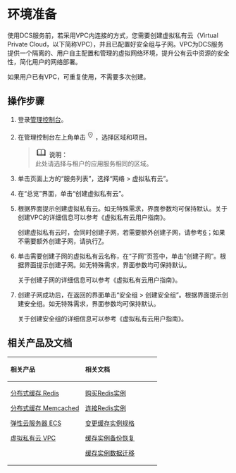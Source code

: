 # 环境准备<a name="ZH-CN_TOPIC_0144197285"></a>

使用DCS服务前，若采用VPC内连接的方式，您需要创建虚拟私有云（Virtual Private Cloud，以下简称VPC），并且已配置好安全组与子网。VPC为DCS服务提供一个隔离的、用户自主配置和管理的虚拟网络环境，提升公有云中资源的安全性，简化用户的网络部署。

如果用户已有VPC，可重复使用，不需要多次创建。

## 操作步骤<a name="zh-cn_topic_0076746420_section1337733315214"></a>

1.  登录[管理控制台](https://console.huaweicloud.com/console)。
2.  在管理控制台左上角单击![](figures/icon-region.png)，选择区域和项目。

    >![](public_sys-resources/icon-note.gif) **说明：**   
    >此处请选择与租户的应用服务相同的区域。  

3.  单击页面上方的“服务列表”，选择“网络 \> 虚拟私有云”。
4.  在“总览”界面，单击“创建虚拟私有云”。
5.  根据界面提示创建虚拟私有云。如无特殊需求，界面参数均可保持默认。关于创建VPC的详细信息可以参考《虚拟私有云用户指南》。

    创建虚拟私有云时，会同时创建子网，若需要额外创建子网，请参考[6](#zh-cn_topic_0076746420_li10954228154518)；如果不需要额外创建子网，请执行[7](#zh-cn_topic_0076746420_li1940024225812)。

6.  <a name="zh-cn_topic_0076746420_li10954228154518"></a>单击需要创建子网的虚拟私有云名称，在“子网”页签中，单击“创建子网”。根据界面提示创建子网。如无特殊需求，界面参数均可保持默认。

    关于创建子网的详细信息可以参考《虚拟私有云用户指南》。

7.  <a name="zh-cn_topic_0076746420_li1940024225812"></a>创建子网成功后，在返回的界面单击“安全组 \> 创建安全组”。根据界面提示创建安全组。如无特殊需求，界面参数均可保持默认。

    关于创建安全组的详细信息可以参考《虚拟私有云用户指南》。


## 相关产品及文档<a name="zh-cn_topic_0076746420_section152613113129"></a>

<a name="zh-cn_topic_0076746420_zh-cn_topic_0046844820_table1073594361220"></a>
<table><thead align="left"><tr id="zh-cn_topic_0076746420_zh-cn_topic_0046844820_row197372430123"><th class="cellrowborder" valign="top" width="50%" id="mcps1.1.3.1.1"><p id="zh-cn_topic_0076746420_zh-cn_topic_0046844820_p4737243111216"><a name="zh-cn_topic_0076746420_zh-cn_topic_0046844820_p4737243111216"></a><a name="zh-cn_topic_0076746420_zh-cn_topic_0046844820_p4737243111216"></a>相关产品</p>
</th>
<th class="cellrowborder" valign="top" width="50%" id="mcps1.1.3.1.2"><p id="zh-cn_topic_0076746420_zh-cn_topic_0046844820_p18737144301214"><a name="zh-cn_topic_0076746420_zh-cn_topic_0046844820_p18737144301214"></a><a name="zh-cn_topic_0076746420_zh-cn_topic_0046844820_p18737144301214"></a>相关文档</p>
</th>
</tr>
</thead>
<tbody><tr id="zh-cn_topic_0076746420_zh-cn_topic_0046844820_row17371443131210"><td class="cellrowborder" valign="top" width="50%" headers="mcps1.1.3.1.1 "><p id="zh-cn_topic_0076746420_zh-cn_topic_0046844820_p13372054101419"><a name="zh-cn_topic_0076746420_zh-cn_topic_0046844820_p13372054101419"></a><a name="zh-cn_topic_0076746420_zh-cn_topic_0046844820_p13372054101419"></a><a href="https://www.huaweicloud.com/product/dcs.html?infodocbz" target="_blank" rel="noopener noreferrer">分布式缓存 Redis</a></p>
<p id="zh-cn_topic_0076746420_zh-cn_topic_0046844820_p19548105714519"><a name="zh-cn_topic_0076746420_zh-cn_topic_0046844820_p19548105714519"></a><a name="zh-cn_topic_0076746420_zh-cn_topic_0046844820_p19548105714519"></a><a href="https://www.huaweicloud.com/product/dcsmem.html?infodocbz" target="_blank" rel="noopener noreferrer">分布式缓存 Memcached</a></p>
<p id="zh-cn_topic_0076746420_zh-cn_topic_0046844820_p8862161219564"><a name="zh-cn_topic_0076746420_zh-cn_topic_0046844820_p8862161219564"></a><a name="zh-cn_topic_0076746420_zh-cn_topic_0046844820_p8862161219564"></a><a href="https://www.huaweicloud.com/product/ecs.html?infodocbz" target="_blank" rel="noopener noreferrer">弹性云服务器 ECS</a></p>
<p id="zh-cn_topic_0076746420_zh-cn_topic_0046844820_p841193941416"><a name="zh-cn_topic_0076746420_zh-cn_topic_0046844820_p841193941416"></a><a name="zh-cn_topic_0076746420_zh-cn_topic_0046844820_p841193941416"></a><a href="http://www.huaweicloud.com/product/vpc.html?infodocbz" target="_blank" rel="noopener noreferrer">虚拟私有云 VPC</a></p>
</td>
<td class="cellrowborder" valign="top" width="50%" headers="mcps1.1.3.1.2 "><p id="zh-cn_topic_0076746420_zh-cn_topic_0046844820_p1381695711471"><a name="zh-cn_topic_0076746420_zh-cn_topic_0046844820_p1381695711471"></a><a name="zh-cn_topic_0076746420_zh-cn_topic_0046844820_p1381695711471"></a><a href="https://support.huaweicloud.com/usermanual-dcs/dcs-zh-ug-180315001.html?infodocbz" target="_blank" rel="noopener noreferrer">购买Redis实例</a></p>
<p id="zh-cn_topic_0076746420_zh-cn_topic_0046844820_p682916370595"><a name="zh-cn_topic_0076746420_zh-cn_topic_0046844820_p682916370595"></a><a name="zh-cn_topic_0076746420_zh-cn_topic_0046844820_p682916370595"></a><a href="https://support.huaweicloud.com/usermanual-dcs/zh-cn_topic_0082114847.html?infodocbz" target="_blank" rel="noopener noreferrer">连接Redis实例</a></p>
<p id="zh-cn_topic_0076746420_zh-cn_topic_0046844820_p16726748155912"><a name="zh-cn_topic_0076746420_zh-cn_topic_0046844820_p16726748155912"></a><a name="zh-cn_topic_0076746420_zh-cn_topic_0046844820_p16726748155912"></a><a href="https://support.huaweicloud.com/usermanual-dcs/zh-cn_topic_0061845451.html?infodocbz" target="_blank" rel="noopener noreferrer">变更缓存实例规格</a></p>
<p id="zh-cn_topic_0076746420_zh-cn_topic_0046844820_p12250886517"><a name="zh-cn_topic_0076746420_zh-cn_topic_0046844820_p12250886517"></a><a name="zh-cn_topic_0076746420_zh-cn_topic_0046844820_p12250886517"></a><a href="https://support.huaweicloud.com/usermanual-dcs/zh-cn_topic_0079545637.html?infodocbz" target="_blank" rel="noopener noreferrer">缓存实例备份恢复</a></p>
<p id="zh-cn_topic_0076746420_zh-cn_topic_0046844820_p143616360517"><a name="zh-cn_topic_0076746420_zh-cn_topic_0046844820_p143616360517"></a><a name="zh-cn_topic_0076746420_zh-cn_topic_0046844820_p143616360517"></a><a href="https://support.huaweicloud.com/migration-dcs/zh-cn_topic_0078784423.html?infodocbz" target="_blank" rel="noopener noreferrer">缓存实例数据迁移</a></p>
</td>
</tr>
</tbody>
</table>

